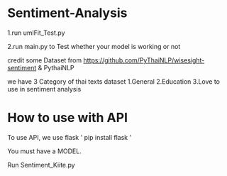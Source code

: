 # Sentiment-Analysis
1.run umlFit_Test.py

2.run main.py to Test whether your model is working or not

credit some Dataset from https://github.com/PyThaiNLP/wisesight-sentiment & PythaiNLP

we have 3 Category of thai texts dataset 1.General  2.Education   3.Love to use in sentiment analysis

# How to use with API

To use API, we use flask ' pip install flask '

You must have a MODEL.

Run Sentiment_Kiite.py
